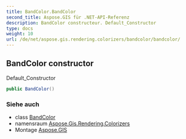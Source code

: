 ```yaml
---
title: BandColor.BandColor
second_title: Aspose.GIS für .NET-API-Referenz
description: BandColor constructeur. Default_Constructor
type: docs
weight: 10
url: /de/net/aspose.gis.rendering.colorizers/bandcolor/bandcolor/
---
```

## BandColor constructor

Default_Constructor

```csharp
public BandColor()
```

### Siehe auch

* class [BandColor](../)
* namensraum [Aspose.Gis.Rendering.Colorizers](../../bandcolor/)
* Montage [Aspose.GIS](../../../)


